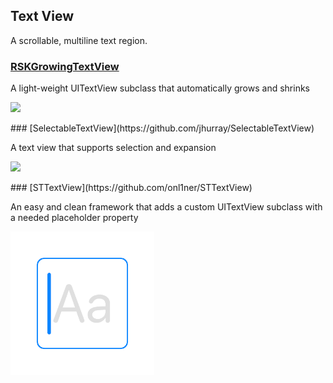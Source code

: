 ## Text View

A scrollable, multiline text region.
### [RSKGrowingTextView](https://github.com/ruslanskorb/RSKGrowingTextView)

A light-weight UITextView subclass that automatically grows and shrinks

<p float="left">
<img src="https://raw.githubusercontent.com/ruslanskorb/RSKGrowingTextView/master/RSKGrowingTextViewExample/RSKGrowingTextViewExample.gif" width="230">
</p>### [SelectableTextView](https://github.com/jhurray/SelectableTextView)

A text view that supports selection and expansion

<p float="left">
<img src="https://raw.githubusercontent.com/jhurray/SelectableTextView/master/Resources/SelectableTextViewDemo1.gif" width="230">
</p>### [STTextView](https://github.com/onl1ner/STTextView)

An easy and clean framework that adds a custom UITextView subclass with a needed placeholder property

<p float="left">
<img src="https://raw.githubusercontent.com/onl1ner/onl1ner/master/Resources/STTextView/logo.gif" width="230">
</p>